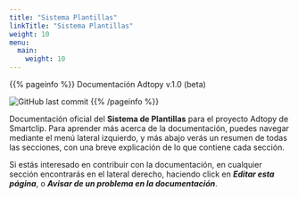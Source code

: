 ```yaml
---
title: "Sistema Plantillas"
linkTitle: "Sistema Plantillas"
weight: 10
menu:
  main:
    weight: 10
---
```


{{% pageinfo %}}
Documentación Adtopy v.1.0 (beta)

![GitHub last commit](https://img.shields.io/github/last-commit/frodriguezsmartclip/docs-adtopy)
{{% /pageinfo %}}

Documentación oficial del **Sistema de Plantillas** para el proyecto Adtopy de Smartclip. Para aprender más acerca de la documentación, puedes navegar mediante el menú lateral izquierdo, y más abajo verás un resumen de todas las secciones, con una breve explicación de lo que contiene cada sección.

Si estás interesado en contribuir con la documentación, en cualquier sección encontrarás en el lateral derecho, haciendo click en ___Editar esta página___, o ___Avisar de un problema en la documentación___.
